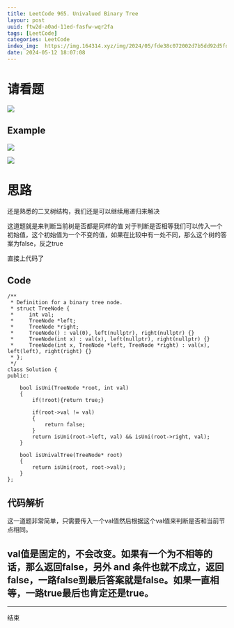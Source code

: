 ```yaml
---
title: LeetCode 965. Univalued Binary Tree
layour: post
uuid: ftw2d-a0ad-11ed-fasfw-wqr2fa
tags: [LeetCode]
categories: LeetCode
index_img:  https://img.164314.xyz/img/2024/05/fde38c072002d7b5dd92d5fd3a9c6721.png
date: 2024-05-12 18:07:08
---
```


# 请看题

![](https://img.164314.xyz/img/2024/05/fde38c072002d7b5dd92d5fd3a9c6721.png)

## Example 

![](https://img.164314.xyz/img/2024/05/224c43b468c1dd07321c03b2d375541c.png)

![](https://img.164314.xyz/img/2024/05/b20c130425f9ada0e09ded69ff3c8513.png)
# 思路

还是熟悉的二叉树结构，我们还是可以继续用递归来解决

这道题就是来判断当前树是否都是同样的值
对于判断是否相等我们可以传入一个初始值，这个初始值为一个不变的值，如果在比较中有一处不同，那么这个树的答案为false，反之true

直接上代码了

## Code

```
/**
 * Definition for a binary tree node.
 * struct TreeNode {
 *     int val;
 *     TreeNode *left;
 *     TreeNode *right;
 *     TreeNode() : val(0), left(nullptr), right(nullptr) {}
 *     TreeNode(int x) : val(x), left(nullptr), right(nullptr) {}
 *     TreeNode(int x, TreeNode *left, TreeNode *right) : val(x), left(left), right(right) {}
 * };
 */
class Solution {
public:
    
    bool isUni(TreeNode *root, int val)
    {        
        if(!root){return true;}

        if(root->val != val)
        {
            return false;
        }
        return isUni(root->left, val) && isUni(root->right, val);
    }

    bool isUnivalTree(TreeNode* root) 
    {
        return isUni(root, root->val);
    }
};
```

## 代码解析

这一道题非常简单，只需要传入一个val值然后根据这个val值来判断是否和当前节点相同。

val值是固定的，不会改变。如果有一个为不相等的话，那么返回false，另外 and 条件也就不成立，返回false，一路false到最后答案就是false。如果一直相等，一路true最后也肯定还是true。
---

---
结束

